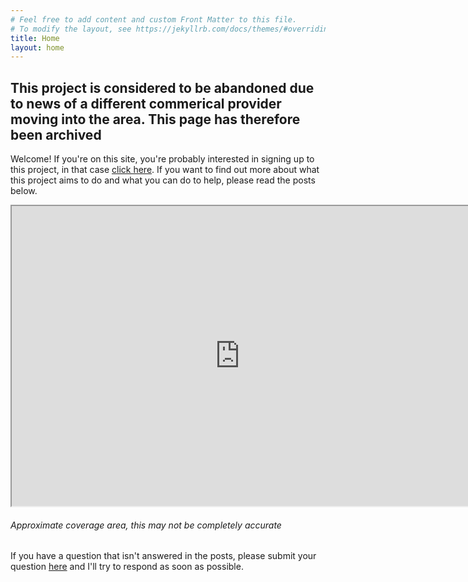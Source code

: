```yaml
---
# Feel free to add content and custom Front Matter to this file.
# To modify the layout, see https://jekyllrb.com/docs/themes/#overriding-theme-defaults
title: Home
layout: home
---
```

## This project is considered to be abandoned due to news of a different commerical provider moving into the area. This page has therefore been archived

Welcome! If you're on this site, you're probably interested in signing up to this project, in that case [click here](https://ghbbp.digital/signup/). If you want to find out more about what this project aims to do and what you can do to help, please read the posts below.

<iframe src="https://www.google.com/maps/d/embed?mid=1BSnFlhzaZdDQFk7q5WICiFYtUMjdEt1s" width="730" height="480"></iframe>

###### Approximate coverage area, this may not be completely accurate


If you have a question that isn't answered in the posts, please submit your question [here](FAQ/#i-have-a-question-that-isnt-in-on-this-site) and I'll try to respond as soon as possible.